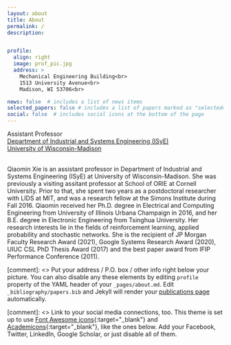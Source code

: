 ```yaml
---
layout: about
title: About
permalink: /
description: 


profile:
  align: right
  image: prof_pic.jpg
  address: >
    Mechanical Engineering Building<br>
    1513 University Avenue<br>
    Madison, WI 53706<br>

news: false  # includes a list of news items
selected_papers: false # includes a list of papers marked as "selected={true}"
social: false  # includes social icons at the bottom of the page
---
```


Assistant Professor<br>
<a href="https://www.engr.wisc.edu/department/industrial-systems-engineering/">Department of Industrial and Systems Engineering (ISyE)</a> <br> <a href="https://www.wisc.edu/">University of Wisconsin-Madison</a><br><br>

Qiaomin Xie is an assistant professor in Department of Industrial and Systems Engineering (ISyE) at University of Wisconsin-Madison. She was previously a visiting assitant professor at School of ORIE at Cornell University. Prior to that, she spent two years as a postdoctoral researcher with LIDS at MIT, and was a research fellow at the Simons Institute during Fall 2016. Qiaomin received her Ph.D. degree in Electrical and Computing Engineering from University of Illinois Urbana Champaign in 2016, and her B.E. degree in Electronic Engineering from Tsinghua University. Her research interests lie in the fields of reinforcement learning, applied probability and stochastic networks. She is the recipient of JP Morgan Faculty Research Award (2021), Google Systems Research Award (2020), UIUC CSL PhD Thesis Award (2017) and the best paper award from IFIP Performance Conference (2011).


[comment]: <> Put your address / P.O. box / other info right below your picture. You can also disable any these elements by editing `profile` property of the YAML header of your `_pages/about.md`. Edit `_bibliography/papers.bib` and Jekyll will render your [publications page](/al-folio/publications/) automatically.

[comment]: <> Link to your social media connections, too. This theme is set up to use [Font Awesome icons](http://fortawesome.github.io/Font-Awesome/){:target="\_blank"} and [Academicons](https://jpswalsh.github.io/academicons/){:target="\_blank"}, like the ones below. Add your Facebook, Twitter, LinkedIn, Google Scholar, or just disable all of them.
